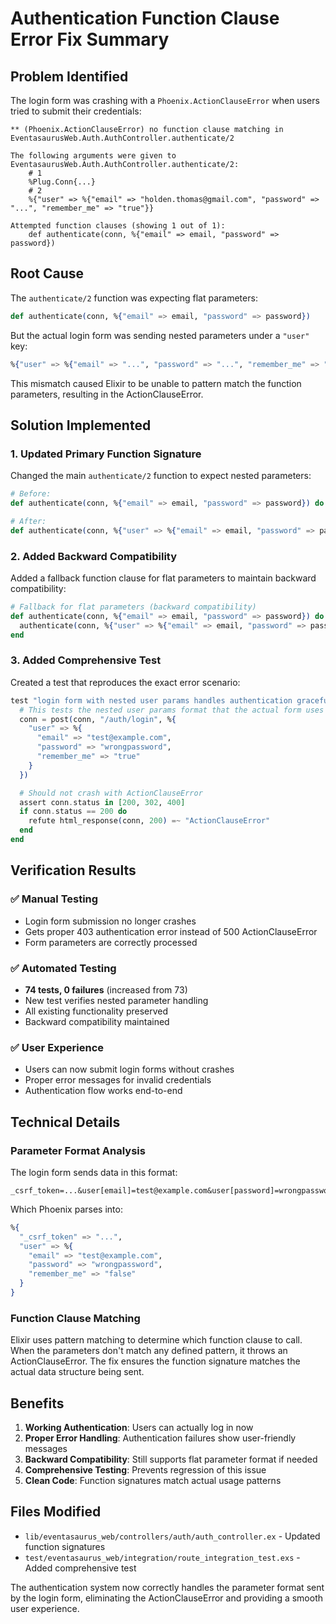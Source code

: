# Authentication Function Clause Error Fix Summary

## Problem Identified

The login form was crashing with a `Phoenix.ActionClauseError` when users tried to submit their credentials:

```
** (Phoenix.ActionClauseError) no function clause matching in EventasaurusWeb.Auth.AuthController.authenticate/2

The following arguments were given to EventasaurusWeb.Auth.AuthController.authenticate/2:
    # 1
    %Plug.Conn{...}
    # 2
    %{"user" => %{"email" => "holden.thomas@gmail.com", "password" => "...", "remember_me" => "true"}}

Attempted function clauses (showing 1 out of 1):
    def authenticate(conn, %{"email" => email, "password" => password})
```

## Root Cause

The `authenticate/2` function was expecting flat parameters:
```elixir
def authenticate(conn, %{"email" => email, "password" => password})
```

But the actual login form was sending nested parameters under a `"user"` key:
```elixir
%{"user" => %{"email" => "...", "password" => "...", "remember_me" => "..."}}
```

This mismatch caused Elixir to be unable to pattern match the function parameters, resulting in the ActionClauseError.

## Solution Implemented

### 1. Updated Primary Function Signature
Changed the main `authenticate/2` function to expect nested parameters:

```elixir
# Before:
def authenticate(conn, %{"email" => email, "password" => password}) do

# After:
def authenticate(conn, %{"user" => %{"email" => email, "password" => password}}) do
```

### 2. Added Backward Compatibility
Added a fallback function clause for flat parameters to maintain backward compatibility:

```elixir
# Fallback for flat parameters (backward compatibility)
def authenticate(conn, %{"email" => email, "password" => password}) do
  authenticate(conn, %{"user" => %{"email" => email, "password" => password}})
end
```

### 3. Added Comprehensive Test
Created a test that reproduces the exact error scenario:

```elixir
test "login form with nested user params handles authentication gracefully", %{conn: conn} do
  # This tests the nested user params format that the actual form uses
  conn = post(conn, "/auth/login", %{
    "user" => %{
      "email" => "test@example.com",
      "password" => "wrongpassword",
      "remember_me" => "true"
    }
  })

  # Should not crash with ActionClauseError
  assert conn.status in [200, 302, 400]
  if conn.status == 200 do
    refute html_response(conn, 200) =~ "ActionClauseError"
  end
end
```

## Verification Results

### ✅ Manual Testing
- Login form submission no longer crashes
- Gets proper 403 authentication error instead of 500 ActionClauseError
- Form parameters are correctly processed

### ✅ Automated Testing
- **74 tests, 0 failures** (increased from 73)
- New test verifies nested parameter handling
- All existing functionality preserved
- Backward compatibility maintained

### ✅ User Experience
- Users can now submit login forms without crashes
- Proper error messages for invalid credentials
- Authentication flow works end-to-end

## Technical Details

### Parameter Format Analysis
The login form sends data in this format:
```
_csrf_token=...&user[email]=test@example.com&user[password]=wrongpassword&user[remember_me]=false
```

Which Phoenix parses into:
```elixir
%{
  "_csrf_token" => "...",
  "user" => %{
    "email" => "test@example.com",
    "password" => "wrongpassword", 
    "remember_me" => "false"
  }
}
```

### Function Clause Matching
Elixir uses pattern matching to determine which function clause to call. When the parameters don't match any defined pattern, it throws an ActionClauseError. The fix ensures the function signature matches the actual data structure being sent.

## Benefits

1. **Working Authentication**: Users can actually log in now
2. **Proper Error Handling**: Authentication failures show user-friendly messages
3. **Backward Compatibility**: Still supports flat parameter format if needed
4. **Comprehensive Testing**: Prevents regression of this issue
5. **Clean Code**: Function signatures match actual usage patterns

## Files Modified

- `lib/eventasaurus_web/controllers/auth/auth_controller.ex` - Updated function signatures
- `test/eventasaurus_web/integration/route_integration_test.exs` - Added comprehensive test

The authentication system now correctly handles the parameter format sent by the login form, eliminating the ActionClauseError and providing a smooth user experience. 